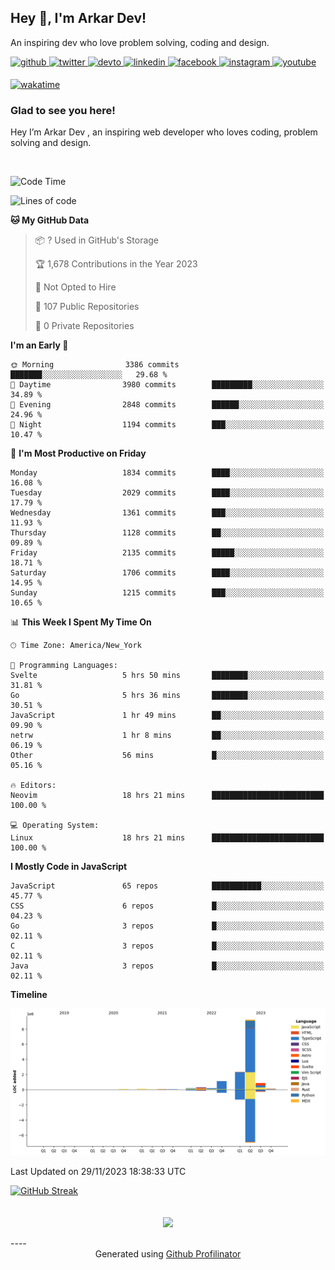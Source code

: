 ## Hey 👋, I'm Arkar Dev!  

An inspiring dev who love problem solving, coding and design.

<a href="https://github.com/Riley1101" target="_blank">
<img src=https://img.shields.io/badge/github-%2324292e.svg?&style=for-the-badge&logo=github&logoColor=white alt=github style="margin-bottom: 5px;" />
</a>
<a href="https://twitter.com/arkardev" target="_blank">
<img src=https://img.shields.io/badge/twitter-%2300acee.svg?&style=for-the-badge&logo=twitter&logoColor=white alt=twitter style="margin-bottom: 5px;" />
</a>
<a href="https://dev.to/riley1101" target="_blank">
<img src=https://img.shields.io/badge/dev.to-%2308090A.svg?&style=for-the-badge&logo=dev.to&logoColor=white alt=devto style="margin-bottom: 5px;" />
</a>
<a href="https://linkedin.com/in/arkar-kaung-myat" target="_blank">
<img src=https://img.shields.io/badge/linkedin-%231E77B5.svg?&style=for-the-badge&logo=linkedin&logoColor=white alt=linkedin style="margin-bottom: 5px;" />
</a>
<a href="https://www.facebook.com/riley.eileen.75" target="_blank">
<img src=https://img.shields.io/badge/facebook-%232E87FB.svg?&style=for-the-badge&logo=facebook&logoColor=white alt=facebook style="margin-bottom: 5px;" />
</a>
<a href="https://instagram.com/rileys1101" target="_blank">
<img src=https://img.shields.io/badge/instagram-%23000000.svg?&style=for-the-badge&logo=instagram&logoColor=white alt=instagram style="margin-bottom: 5px;" />
</a>
<a href="https://www.youtube.com/channel/UC_RfEQCC3gL2AzsFFAABikg" target="_blank">
<img src=https://img.shields.io/badge/youtube-%23EE4831.svg?&style=for-the-badge&logo=youtube&logoColor=white alt=youtube style="margin-bottom: 5px;" />
</a>  
  
[![wakatime](https://wakatime.com/badge/user/cf23b6e3-75f8-4c04-b0e3-273191c8d2ec.svg)](https://wakatime.com/@cf23b6e3-75f8-4c04-b0e3-273191c8d2ec)


### Glad to see you here!  
Hey I’m Arkar Dev , an inspiring web developer who loves coding, problem solving and design.

<br/>

<!--START_SECTION:waka-->
![Code Time](http://img.shields.io/badge/Code%20Time-746%20hrs%2050%20mins-blue)

![Lines of code](https://img.shields.io/badge/From%20Hello%20World%20I%27ve%20Written-14.6%20million%20lines%20of%20code-blue)

**🐱 My GitHub Data** 

> 📦 ? Used in GitHub's Storage 
 > 
> 🏆 1,678 Contributions in the Year 2023
 > 
> 🚫 Not Opted to Hire
 > 
> 📜 107 Public Repositories 
 > 
> 🔑 0 Private Repositories 
 > 
**I'm an Early 🐤** 

```text
🌞 Morning                3386 commits        ███████░░░░░░░░░░░░░░░░░░   29.68 % 
🌆 Daytime                3980 commits        █████████░░░░░░░░░░░░░░░░   34.89 % 
🌃 Evening                2848 commits        ██████░░░░░░░░░░░░░░░░░░░   24.96 % 
🌙 Night                  1194 commits        ███░░░░░░░░░░░░░░░░░░░░░░   10.47 % 
```
📅 **I'm Most Productive on Friday** 

```text
Monday                   1834 commits        ████░░░░░░░░░░░░░░░░░░░░░   16.08 % 
Tuesday                  2029 commits        ████░░░░░░░░░░░░░░░░░░░░░   17.79 % 
Wednesday                1361 commits        ███░░░░░░░░░░░░░░░░░░░░░░   11.93 % 
Thursday                 1128 commits        ██░░░░░░░░░░░░░░░░░░░░░░░   09.89 % 
Friday                   2135 commits        █████░░░░░░░░░░░░░░░░░░░░   18.71 % 
Saturday                 1706 commits        ████░░░░░░░░░░░░░░░░░░░░░   14.95 % 
Sunday                   1215 commits        ███░░░░░░░░░░░░░░░░░░░░░░   10.65 % 
```


📊 **This Week I Spent My Time On** 

```text
🕑︎ Time Zone: America/New_York

💬 Programming Languages: 
Svelte                   5 hrs 50 mins       ████████░░░░░░░░░░░░░░░░░   31.81 % 
Go                       5 hrs 36 mins       ████████░░░░░░░░░░░░░░░░░   30.51 % 
JavaScript               1 hr 49 mins        ██░░░░░░░░░░░░░░░░░░░░░░░   09.90 % 
netrw                    1 hr 8 mins         ██░░░░░░░░░░░░░░░░░░░░░░░   06.19 % 
Other                    56 mins             █░░░░░░░░░░░░░░░░░░░░░░░░   05.16 % 

🔥 Editors: 
Neovim                   18 hrs 21 mins      █████████████████████████   100.00 % 

💻 Operating System: 
Linux                    18 hrs 21 mins      █████████████████████████   100.00 % 
```

**I Mostly Code in JavaScript** 

```text
JavaScript               65 repos            ███████████░░░░░░░░░░░░░░   45.77 % 
CSS                      6 repos             █░░░░░░░░░░░░░░░░░░░░░░░░   04.23 % 
Go                       3 repos             █░░░░░░░░░░░░░░░░░░░░░░░░   02.11 % 
C                        3 repos             █░░░░░░░░░░░░░░░░░░░░░░░░   02.11 % 
Java                     3 repos             █░░░░░░░░░░░░░░░░░░░░░░░░   02.11 % 
```



**Timeline**

![Lines of Code chart](https://raw.githubusercontent.com/Riley1101/Riley1101/main/assets/bar_graph.png)


 Last Updated on 29/11/2023 18:38:33 UTC
<!--END_SECTION:waka-->

[![GitHub Streak](https://streak-stats.demolab.com?user=Riley1101)](https://git.io/streak-stats)
  
<br/>  
<div align="center">
<img src="https://komarev.com/ghpvc/?username=Riley1101&&style=flat-square" align="center" />
</div>  
<br/>  
----
<div align="center">Generated using <a href="https://profilinator.rishav.dev/" target="_blank">Github Profilinator</a></div>

